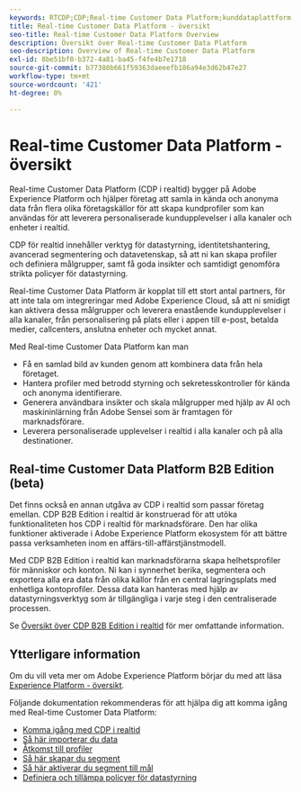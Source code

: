 ```yaml
---
keywords: RTCDP;CDP;Real-time Customer Data Platform;kunddataplattform i realtid;cdp i realtid;kundens AI
title: Real-time Customer Data Platform - översikt
seo-title: Real-time Customer Data Platform Overview
description: Översikt över Real-time Customer Data Platform
seo-description: Overview of Real-time Customer Data Platform
exl-id: 8be51bf0-b372-4a81-ba45-f4fe4b7e1718
source-git-commit: b77380b661f59363daeeefb186a94e3d62b47e27
workflow-type: tm+mt
source-wordcount: '421'
ht-degree: 0%

---
```


# Real-time Customer Data Platform - översikt

Real-time Customer Data Platform (CDP i realtid) bygger på Adobe Experience Platform och hjälper företag att samla in kända och anonyma data från flera olika företagskällor för att skapa kundprofiler som kan användas för att leverera personaliserade kundupplevelser i alla kanaler och enheter i realtid.

CDP för realtid innehåller verktyg för datastyrning, identitetshantering, avancerad segmentering och datavetenskap, så att ni kan skapa profiler och definiera målgrupper, samt få goda insikter och samtidigt genomföra strikta policyer för datastyrning.

Real-time Customer Data Platform är kopplat till ett stort antal partners, för att inte tala om integreringar med Adobe Experience Cloud, så att ni smidigt kan aktivera dessa målgrupper och leverera enastående kundupplevelser i alla kanaler, från personalisering på plats eller i appen till e-post, betalda medier, callcenters, anslutna enheter och mycket annat.

Med Real-time Customer Data Platform kan man

* Få en samlad bild av kunden genom att kombinera data från hela företaget.
* Hantera profiler med betrodd styrning och sekretesskontroller för kända och anonyma identifierare.
* Generera användbara insikter och skala målgrupper med hjälp av AI och maskininlärning från Adobe Sensei som är framtagen för marknadsförare.
* Leverera personaliserade upplevelser i realtid i alla kanaler och på alla destinationer.

## Real-time Customer Data Platform B2B Edition (beta)

Det finns också en annan utgåva av CDP i realtid som passar företag emellan. CDP B2B Edition i realtid är konstruerad för att utöka funktionaliteten hos CDP i realtid för marknadsförare. Den har olika funktioner aktiverade i Adobe Experience Platform ekosystem för att bättre passa verksamheten inom en affärs-till-affärstjänstmodell.

Med CDP B2B Edition i realtid kan marknadsförarna skapa helhetsprofiler för människor och konton. Ni kan i synnerhet berika, segmentera och exportera alla era data från olika källor från en central lagringsplats med enhetliga kontoprofiler. Dessa data kan hanteras med hjälp av datastyrningsverktyg som är tillgängliga i varje steg i den centraliserade processen.

Se [Översikt över CDP B2B Edition i realtid](./b2b-overview.md) för mer omfattande information.

## Ytterligare information

Om du vill veta mer om Adobe Experience Platform börjar du med att läsa [Experience Platform - översikt](../landing/home.md).

Följande dokumentation rekommenderas för att hjälpa dig att komma igång med Real-time Customer Data Platform:

* [Komma igång med CDP i realtid](get-started.md)
* [Så här importerar du data](sources/sources-overview.md)
* [Åtkomst till profiler](profile/profile-overview.md)
* [Så här skapar du segment](segmentation/segmentation-overview.md)
* [Så här aktiverar du segment till mål](destinations/overview.md)
* [Definiera och tillämpa policyer för datastyrning](privacy/data-governance-overview.md)
